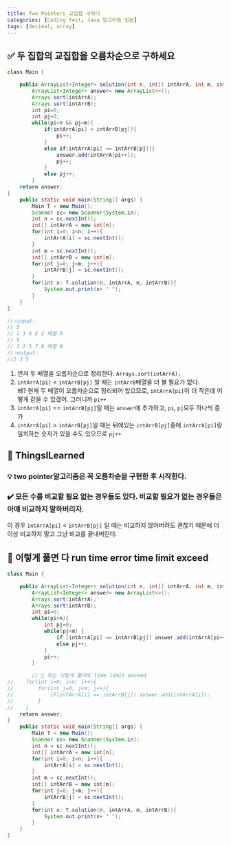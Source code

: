 ```yaml
---
title: Two Pointers_교집합 구하기
categories: [Coding Test, Java 알고리즘 입문]
tags: [decimal, array]
---
```


## ✅ 두 집합의 교집합을 **오름차순**으로 구하세요

```java
class Main {

    public ArrayList<Integer> solution(int n, int[] intArrA, int m, int[] intArrB){
        ArrayList<Integer> answer= new ArrayList<>();
        Arrays.sort(intArrA);
        Arrays.sort(intArrB);
        int pi=0;
        int pj=0;
        while(pi<n && pj<m){
            if(intArrA[pi] < intArrB[pj]){
                pi++;
            }
            else if(intArrA[pi] == intArrB[pj]){
                answer.add(intArrA[pi++]);
                pj++;
            }
            else pj++;
        }
    return answer;
}
    public static void main(String[] args) {
        Main T = new Main();
        Scanner sc= new Scanner(System.in);
        int n = sc.nextInt();
        int[] intArrA = new int[n];
        for(int i=0; i<n; i++){
            intArrA[i] = sc.nextInt();
        }
        int m = sc.nextInt();
        int[] intArrB = new int[m];
        for(int j=0; j<m; j++){
            intArrB[j] = sc.nextInt();
        }
        for(int x: T.solution(n, intArrA, m, intArrB)){
            System.out.print(x+ " ");
        }
    }
}

//⭐️input:
// 5
// 1 3 9 5 2 배열 A
// 5
// 3 2 5 7 8 배열 B
//⭐️output:
//2 3 5
```

1. 먼저 두 배열을 오름차순으로 정리한다. `Arrays.sort(intArrA);` <br>
2. `intArrA[pi]` < `intArrB[pj]` 일 때는 `intArrB`배열을 더 볼 필요가 없다. <br>
   왜? 현재 두 배열이 오름차순으로 정리되어 있으므로, `intArrA[pi]`이 더 작은데 어떻게 같을 수 있겠어. 그러니까 `pi++` <br>
3. `intArrA[pi]` == `intArrB[pj]`일 때는 `answer`에 추가하고, `pi`, `pj`모두 하나씩 증가 <br>
4. `intArrA[pi]` > `intArrB[pj]`일 때는 뒤에있는 `intArrB[pj]`중에 `intArrA[pi]`랑 일치하는 숫자가 있을 수도 있으므로 `pj++` <br>

## 🔵 ThingsILearned

### 💡 two pointer알고리즘은 꼭 오름차순을 구현한 후 시작한다.

### ✔️ 모든 수를 비교할 필요 없는 경우들도 있다. 비교할 필요가 없는 경우들은 아얘 비교하지 말하버리자.

이 경우 `intArrA[pi]` < `intArrB[pj]` 일 때는 비교하지 않아버려도 괜찮기 때문에 더 이상 비교하지 말고 그냥 비교를 끝내버린다. <br>

## 🔴 이렇게 풀면 다 run time error time limit exceed

```java
class Main {

    public ArrayList<Integer> solution(int n, int[] intArrA, int m, int[] intArrB){
        ArrayList<Integer> answer= new ArrayList<>();
        Arrays.sort(intArrA);
        Arrays.sort(intArrB);
        int pi=0;
        while(pi<n){
            int pj=0;
            while(pj<m) {
                if (intArrA[pi] == intArrB[pj]) answer.add(intArrA[pi++]);
                else pj++;
            }
            pi++;
        }

        // 🔴 또는 이렇게 풀어도 time limit exceed
//    for(int i=0; i<n; i++){
//        for(int j=0; j<m; j++){
//            if(intArrA[i] == intArrB[j]) answer.add(intArrA[i]);
//        }
//    }
    return answer;
}
    public static void main(String[] args) {
        Main T = new Main();
        Scanner sc= new Scanner(System.in);
        int n = sc.nextInt();
        int[] intArrA = new int[n];
        for(int i=0; i<n; i++){
            intArrA[i] = sc.nextInt();
        }
        int m = sc.nextInt();
        int[] intArrB = new int[m];
        for(int j=0; j<m; j++){
            intArrB[j] = sc.nextInt();
        }
        for(int x: T.solution(n, intArrA, m, intArrB)){
            System.out.print(x+ " ");
        }
    }
}

```
